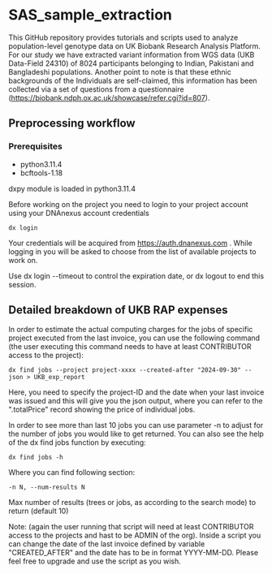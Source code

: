 # SAS_sample_extraction

This GitHub repository provides tutorials and scripts used to analyze population-level genotype data on UK Biobank Research Analysis Platform. For our study we have extracted variant information from WGS data (UKB Data-Field 24310) of 8024 participants belonging to Indian, Pakistani and Bangladeshi populations. Another point to note is that these ethnic backgrounds of the Individuals are self-claimed, this information has been collected via a set of questions from a questionnaire (https://biobank.ndph.ox.ac.uk/showcase/refer.cgi?id=807). 

## Preprocessing workflow

### Prerequisites
- python3.11.4
- bcftools-1.18

dxpy module is loaded in python3.11.4

Before working on the project you need to login to your project account using your DNAnexus account credentials
```
dx login
```
Your credentials will be acquired from https://auth.dnanexus.com . While logging in you will be asked to choose from the list of available projects to work on.

Use dx login --timeout to control the expiration date, or dx logout to end this session.

## Detailed breakdown of UKB RAP expenses

In order to estimate the actual computing charges for the jobs of specific project executed from the last invoice, you can use the following command (the user executing this command needs to have at least CONTRIBUTOR access to the project):

```
dx find jobs --project project-xxxx --created-after "2024-09-30" --json > UKB_exp_report
```

Here, you need to specify the project-ID and the date when your last invoice was issued and this will give you the json output, where you can refer to the ".totalPrice" record showing the price of individual jobs.

In order to see more than last 10 jobs you can use parameter -n <number> to adjust for the number of jobs you would like to get returned. You can also see the help of the dx find jobs function by executing:

```
dx find jobs -h
```

Where you can find following section:
```
-n N, --num-results N
```
Max number of results (trees or jobs, as according to the search mode) to return (default 10)

Note: (again the user running that script will need at least CONTRIBUTOR access to the projects and hast to be ADMIN of the org). Inside a script you can change the date of the last invoice defined by variable "CREATED_AFTER" and the date has to be in format YYYY-MM-DD. Please feel free to upgrade and use the script as you wish.

